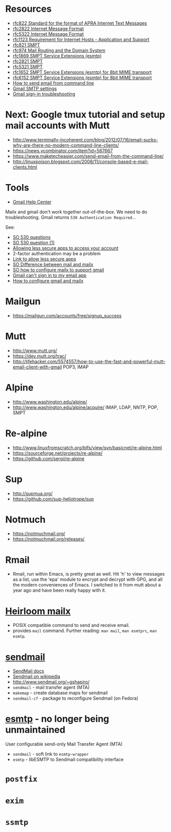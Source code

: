 # Resources
- [rfc822 Standard for the format of APRA Internet Text Messages](https://tools.ietf.org/html/rfc822)
- [rfc2822 Internet Message Format](https://tools.ietf.org/html/rfc2822)
- [rfc5322 Internet Message Format](https://tools.ietf.org/html/rfc5322)
- [rfc1123 Requirement for Internet Hosts - Application and Support](https://tools.ietf.org/html/rfc1123)
- [rfc821 SMPT](https://tools.ietf.org/html/rfc821)
- [rfc974 Mail Routing and the Domain System](https://tools.ietf.org/html/rfc974)
- [rfc1869 SMPT Service Extensions (esmtp)](https://tools.ietf.org/html/rfc1869)
- [rfc2821 SMPT](https://tools.ietf.org/html/rfc2821)
- [rfc5321 SMPT](https://tools.ietf.org/html/rfc5321)
- [rfc1652 SMPT Service Extensions (esmtp) for 8bit MIME transport](https://tools.ietf.org/html/rfc1652)
- [rfc6152 SMPT Service Extensions (esmtp) for 8bit MIME transport](https://tools.ietf.org/html/rfc6152)
- [How to send email from command line](http://tecadmin.net/ways-to-send-email-from-linux-command-line/#)
- [Gmail SMTP settings](https://support.google.com/a/answer/176600?hl=en)
- [Gmail sign-in troubleshooting](https://support.google.com/mail/answer/14257)


# Next: Google tmux tutorial and setup mail accounts with Mutt
- http://www.terminally-incoherent.com/blog/2012/07/16/email-sucks-why-are-there-no-modern-command-line-clients/
- https://news.ycombinator.com/item?id=567667
- https://www.maketecheasier.com/send-email-from-the-command-line/
- http://linuxpoison.blogspot.com/2008/11/console-based-e-mail-clients.html

# Tools
- [Gmail Help Center](https://support.google.com/mail)

Mailx and gmail don't work together out-of-the-box. We need to do troubleshooting.
Gmail returns `530 Authentication Required.`.

See:
- [SO 530 questions](http://stackoverflow.com/questions/17227532/gmail-530-5-5-1-authentication-required-learn-more-at)
- [SO 530 question (1)](http://unix.stackexchange.com/questions/219822/mailx-cannot-send-mail-through-gmail-any-more)
- [Allowing less secure apps to access your account](https://support.google.com/accounts/answer/6010255?hl=en)
- 2-factor authentication may be a problem
- [Link to allow less secure apps](https://www.google.com/settings/security/lesssecureapps)
- [SO Difference between mail and mailx](http://unix.stackexchange.com/questions/89530/difference-between-mail-and-mailx?rq=1)
- [SO how to configure mailx to support gmail](http://unix.stackexchange.com/questions/35261/how-to-configure-mailx-to-support-gmail?rq=1)
- [Gmail can't sign in to my email app](https://support.google.com/mail/answer/14257)
- [How to configure gmail and mailx](http://www.systutorials.com/1411/sending-email-from-mailx-command-in-linux-using-gmails-smtp/)

# Mailgun
- https://mailgun.com/accounts/free/signup_success

# Mutt
- http://www.mutt.org/
- https://dev.mutt.org/trac/
- http://lifehacker.com/5574557/how-to-use-the-fast-and-powerful-mutt-email-client-with-gmail
POP3, IMAP

# Alpine
- http://www.washington.edu/alpine/
- http://www.washington.edu/alpine/acquire/
IMAP, LDAP, NNTP, POP, SMPT

# Re-alpine
- http://www.linuxfromscratch.org/blfs/view/svn/basicnet/re-alpine.html
- https://sourceforge.net/projects/re-alpine/
- https://github.com/sergi/re-alpine

# Sup
- http://supmua.org/
- https://github.com/sup-heliotrope/sup

# Notmuch
- https://notmuchmail.org/
- https://notmuchmail.org/releases/

# Rmail
- Rmail, run within Emacs, is pretty great as well. Hit 'h' to view messages as a list, use the 'epa' module to encrypt and decrypt with GPG, and all the modern conveniences of Emacs. I switched to it from mutt about a year ago and have been really happy with it.

# [Heirloom mailx](http://heirloom.sourceforge.net/mailx.html)
- POSIX compatible command to send and receive email.
- provides `mail` command. Further reading: `man mail`, `man esmtprc`, `man esmtp`.

# [sendmail](http://www.sendmail.com/sm/open_source/)
- [SendMail docs](http://www.sendmail.com/sm/open_source/docs/)
- [Sendmail on wikipedia](https://en.wikipedia.org/wiki/Sendmail)
- http://www.sendmail.org/~gshapiro/
- `sendmail` - mail transfer agent (MTA)
- `makemap` - create database maps for sendmail
- `sendmail-cf` - package to reconfigure Sendmail (on Fedora)

# [esmtp](http://esmtp.sourceforge.net/) - no longer being unmaintained
User configurable send-only Mail Transfer Agent (MTA)
- `sendmail` - soft link to `esmtp-wrapper`
- `esmtp` - libESMTP to Sendmail compatibility interface

# `postfix`

# `exim`

# `ssmtp`
